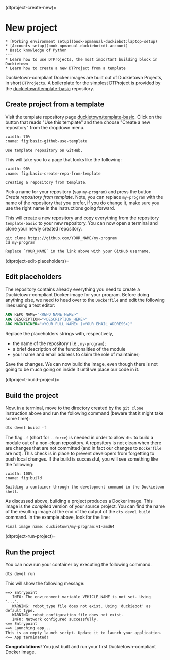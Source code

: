 (dtproject-create-new)=
# New project

```{needget}
* [Working environment setup](book-opmanual-duckiebot:laptop-setup)
* [Accounts setup](book-opmanual-duckiebot:dt-account)
* Basic knowledge of Python
---
* Learn how to use DTProjects, the most important building block in Duckietown
* Learn how to create a new DTProject from a template
```

Duckietown-compliant Docker images are built out of Duckietown Projects, in short `DTProjects`.
A boilerplate for the simplest DTProject is provided by the 
[duckietown/template-basic](https://github.com/duckietown/template-basic/) 
repository.


## Create project from a template

Visit the template repository page
[duckietown/template-basic](https://github.com/duckietown/template-basic/).
Click on the button that reads "Use this template" and then choose 
"Create a new repository" from the dropdown menu.

```{figure} ../../_images/beginner/github_use_template.jpg
:width: 70%
:name: fig:basic-github-use-template

Use template repository on GitHub.
```

This will take you to a page that looks like the following:

```{figure} ../../_images/beginner/basic/create-repo-from-template.png
:width: 90%
:name: fig:basic-create-repo-from-template

Creating a repository from template.
```

Pick a name for your repository (say `my-program`) and press the button *Create repository from template*. 
Note, you can replace `my-program` with the name of the repository that you prefer, if you do change it,
make sure you use the right name in the instructions going forward.

This will create a new repository and copy everything from the repository `template-basic` to your 
new repository. You can now open a terminal and clone your newly created repository.

    git clone https://github.com/YOUR_NAME/my-program
    cd my-program

```{note}
Replace `YOUR_NAME` in the link above with your GitHub username.
```

(dtproject-edit-placeholders)=
## Edit placeholders

The repository contains already everything you need to create a Duckietown-compliant Docker image 
for your program. Before doing anything else, we need to head over to the `Dockerfile` and edit the
following lines using a text editor:

```Dockerfile
ARG REPO_NAME="<REPO_NAME_HERE>"
ARG DESCRIPTION="<DESCRIPTION_HERE>"
ARG MAINTAINER="<YOUR_FULL_NAME> (<YOUR_EMAIL_ADDRESS>)"
```

Replace the placeholders strings with, respectively,

- the name of the repository (i.e., `my-program`);
- a brief description of the functionalities of the module
- your name and email address to claim the role of maintainer;


Save the changes. We can now build the image, even though there is not going to be much going on 
inside it until we place our code in it.


(dtproject-build-project)=
## Build the project

Now, in a terminal, move to the directory created by the `git clone` instruction above and run the 
following command (beware that it might take some time):

    dts devel build -f


The flag `-f` (short for `--force`) is needed in order to allow `dts` to build a module
out of a non-clean repository. A repository is not clean when there are changes that are
not committed (and in fact our changes to `Dockerfile` are not).
This check is in place to prevent developers from forgetting to push local changes.
If the build is successful, you will see something like the following:

```{figure} ../../_images/beginner/dts_devel_build.png
:width: 100%
:name: fig:build

Building a container through the development command in the Duckietown shell.
```

As discussed above, building a project produces a Docker image. This image is the
_compiled_ version of your source project. You can find the name of the resulting
image at the end of the output of the `dts devel build` command.
In the example above, look for the line:

```sh
Final image name: duckietown/my-program:v1-amd64
```

(dtproject-run-project)=
## Run the project

You can now run your container by executing the following command.

    dts devel run

This will show the following message:

```
==> Entrypoint
   INFO: The environment variable VEHICLE_NAME is not set. Using '...'.
   WARNING: robot_type file does not exist. Using 'duckiebot' as default type.
   WARNING: robot_configuration file does not exist.
   INFO: Network configured successfully.
<== Entrypoint
==> Launching app...
This is an empty launch script. Update it to launch your application.
<== App terminated!
```

**Congratulations!** You just built and run your first Duckietown-compliant Docker image.
